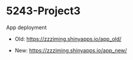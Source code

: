 # 5243-Project3

App deployment

- Old: https://zzziming.shinyapps.io/app_old/

- New: https://zzziming.shinyapps.io/app_new/
